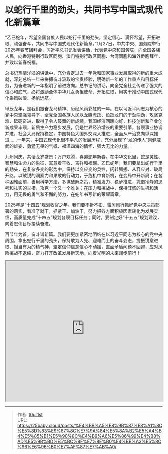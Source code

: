 # 以蛇行千里的劲头，共同书写中国式现代化新篇章


“乙巳蛇年，希望全国各族人民以蛇行千里的劲头，坚定信心、满怀希望，开拓进取、顽强奋斗，共同书写中国式现代化新篇章。”1月27日，中共中央、国务院举行2025年春节团拜会，习近平总书记发表讲话，代表党中央和国务院，向全国各族人民，向香港特别行政区同胞、澳门特别行政区同胞、台湾同胞和海外侨胞拜年，并致以新春祝福。

总书记热情洋溢的讲话中，充分肯定过去一年党和国家事业发展取得的新的重大成就，深刻总结一年来拼搏奋斗汲取的宝贵经验，明确新一年的工作重点和目标任务，为奋进新的一年指明了前进方向。总书记的讲话，向全党全社会传递了强大的信心和底气，必将激励全体中华儿女勇担使命、开拓进取，用实干推动中国式现代化乘风破浪、扬帆远航。

甲辰龙年，是我们振奋龙马精神、历经风雨彩虹的一年。在以习近平同志为核心的党中央坚强领导下，全党全国各族人民以龙腾虎跃、鱼跃龙门的干劲闯劲，攻坚克难、砥砺奋进，取得了令人鼓舞的新成绩。我国经济回暖向好，科技创新和产业创新成果丰硕，新质生产力稳步发展，仍是世界经济增长的重要引擎，各项事业协调并进，社会大局保持稳定，中国特色大国外交深入推进，全面从严治党向纵深推进……一年来，中国式现代化很不平凡的发展历程，充分展现了“龙的传人”刚健威武的雄姿、勇猛无畏的气概、福泽四海的情怀、强大无比的力量。

九州同庆，共话龙岁盛景；万户欢腾，喜迎蛇年新春。在中华文化里，蛇是灵性、智慧和生命力的象征，寓意着丰收、吉祥和福瑞。乙巳蛇年，我们要拿出蛇行千里的劲头，在复杂多变的形势中，保持以变应变的灵性，闪转腾挪、从容应对、破局开路，以敏锐的洞察力和果敢的行动力，于危机中育新机，在变局中开新局；在各种困难面前，善用科学方法，多谋破解之策，精准发力、稳步推进，凭借冷静的思考和扎实的举措，攻克一个又一个难关；在压力和挑战中，保持旺盛的生机和活力，用无畏的勇气和不懈的努力，在蛇年书写新的荣耀篇章。

2025年是“十四五”规划收官之年。我们要不折不扣、雷厉风行抓好党中央决策部署的落实，看准了就干，抓紧干、加油干，努力把各方面积极因素转化为发展实绩，高质量完成“十四五”规划各项目标任务；同时，要制定好“十五五”规划建议，向着宏伟目标接续奋进。

百节年为首，奋斗谱新篇。我们要更加紧密地团结在以习近平同志为核心的党中央周围，拿出蛇行千里的劲头，保持敢为人先、迎难而上的奋斗姿态，提振锐意进取、担当有为的精气神，坚定信仰信念信心不动摇，直面矛盾问题不回避，应对风险挑战不退缩，奋力打开改革发展新天地，向着光明的未来阔步前行！

<iframe
    width="100%"
    height="450"
    src="https://content-static.cctvnews.cctv.com/snow-book/index.html?item_id=9637512913691008637"
></iframe>

---

> 作者: [t0ur1st](https://github.com/tyd2000)  
> URL: https://25baby.cloud/posts/%E4%BB%A5%E8%9B%87%E8%A1%8C%E5%8D%83%E9%87%8C%E7%9A%84%E5%8A%B2%E5%A4%B4%E5%85%B1%E5%90%8C%E4%B9%A6%E5%86%99%E4%B8%AD%E5%9B%BD%E5%BC%8F%E7%8E%B0%E4%BB%A3%E5%8C%96%E6%96%B0%E7%AF%87%E7%AB%A0/  


